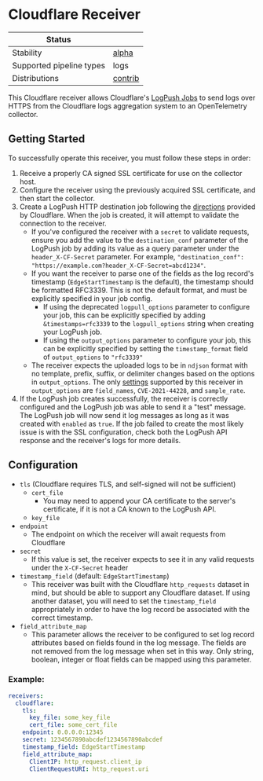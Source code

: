 # Cloudflare Receiver

| Status                   |           |
|--------------------------|-----------|
| Stability                | [alpha]   |
| Supported pipeline types | logs      |
| Distributions            | [contrib] |


This Cloudflare receiver allows Cloudflare's [LogPush Jobs](https://developers.cloudflare.com/logs/logpush/) to send logs over HTTPS from the Cloudflare logs aggregation system to an OpenTelemetry collector.

## Getting Started

To successfully operate this receiver, you must follow these steps in order:
1. Receive a properly CA signed SSL certificate for use on the collector host.
2. Configure the receiver using the previously acquired SSL certificate, and then start the collector.
3. Create a LogPush HTTP destination job following the [directions](https://developers.cloudflare.com/logs/get-started/enable-destinations/http/) provided by Cloudflare. When the job is created, it will attempt to validate the connection to the receiver.
    - If you've configured the receiver with a `secret` to validate requests, ensure you add the value to the `destination_conf` parameter of the LogPush job by adding its value as a query parameter under the `header_X-CF-Secret` parameter. For example, `"destination_conf": "https://example.com?header_X-CF-Secret=abcd1234"`.
    - If you want the receiver to parse one of the fields as the log record's timestamp (`EdgeStartTimestamp` is the default), the timestamp should be formatted RFC3339. This is not the default format, and must be explicitly specified in your job config.
      - If using the deprecated `logpull_options` parameter to configure your job, this can be explicitly specified by adding `&timestamps=rfc3339` to the `logpull_options` string when creating your LogPush job.
      - If using the `output_options` parameter to configure your job, this can be explicitly specified by setting the `timestamp_format` field of `output_options` to `"rfc3339"`
    - The receiver expects the uploaded logs to be in `ndjson` format with no template, prefix, suffix, or delimiter changes based on the options in `output_options`. The only [settings](https://developers.cloudflare.com/logs/reference/log-output-options/#output-types) supported by this receiver in `output_options` are `field_names`, `CVE-2021-44228`, and `sample_rate`.
4. If the LogPush job creates successfully, the receiver is correctly configured and the LogPush job was able to send it a "test" message. The LogPush job will now send it log messages as long as it was created with `enabled` as `true`. If the job failed to create the most likely issue is with the SSL configuration, check both the LogPush API response and the receiver's logs for more details.

## Configuration

- `tls` (Cloudflare requires TLS, and self-signed will not be sufficient)
    - `cert_file` 
       - You may need to append your CA certificate to the server's certificate, if it is not a CA known to the LogPush API.
    - `key_file`
- `endpoint` 
  - The endpoint on which the receiver will await requests from Cloudflare
- `secret`
  - If this value is set, the receiver expects to see it in any valid requests under the `X-CF-Secret` header
- `timestamp_field` (default: `EdgeStartTimestamp`)
  - This receiver was built with the Cloudflare `http_requests` dataset in mind, but should be able to support any Cloudflare dataset. If using another dataset, you will need to set the `timestamp_field` appropriately in order to have the log record be associated with the correct timestamp.
- `field_attribute_map`
  - This parameter allows the receiver to be configured to set log record attributes based on fields found in the log message. The fields are not removed from the log message when set in this way. Only string, boolean, integer or float fields can be mapped using this parameter.


### Example:

```yaml
receivers:
  cloudflare:
    tls:
      key_file: some_key_file
      cert_file: some_cert_file
    endpoint: 0.0.0.0:12345
    secret: 1234567890abcdef1234567890abcdef
    timestamp_field: EdgeStartTimestamp
    field_attribute_map:
      ClientIP: http_request.client_ip
      ClientRequestURI: http_request.uri
```


[alpha]:https://github.com/open-telemetry/opentelemetry-collector#alpha
[contrib]:https://github.com/open-telemetry/opentelemetry-collector-releases/tree/main/distributions/otelcol-contrib
